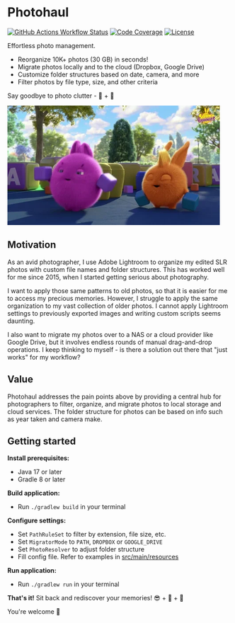 # Photohaul

[![GitHub Actions Workflow Status](https://img.shields.io/github/actions/workflow/status/huangsam/photohaul/ci.yml)](https://github.com/huangsam/photohaul/actions)
[![Code Coverage](https://img.shields.io/codecov/c/github/huangsam/photohaul)](https://codecov.io/gh/huangsam/photohaul)
[![License](https://img.shields.io/github/license/huangsam/photohaul)](https://github.com/huangsam/photohaul/blob/main/LICENSE)

Effortless photo management.

- Reorganize 10K+ photos (30 GB) in seconds!
- Migrate photos locally and to the cloud (Dropbox, Google Drive)
- Customize folder structures based on date, camera, and more
- Filter photos by file type, size, and other criteria

Say goodbye to photo clutter - 👋 + 🚀

![Sunny Bunny Tidy Up](sunny-bunny-tidy-up.webp)

## Motivation

As an avid photographer, I use Adobe Lightroom to organize my edited SLR
photos with custom file names and folder structures. This has worked well
for me since 2015, when I started getting serious about photography.

I want to apply those same patterns to old photos, so that it is easier
for me to access my precious memories. However, I struggle to apply the
same organization to my vast collection of older photos. I cannot apply
Lightroom settings to previously exported images and writing custom
scripts seems daunting.

I also want to migrate my photos over to a NAS or a cloud provider like
Google Drive, but it involves endless rounds of manual drag-and-drop
operations. I keep thinking to myself - is there a solution out there
that "just works" for my workflow?

## Value

Photohaul addresses the pain points above by providing a central hub for
photographers to filter, organize, and migrate photos to local storage
and cloud services. The folder structure for photos can be based on info
such as year taken and camera make.

## Getting started

**Install prerequisites:**

- Java 17 or later
- Gradle 8 or later

**Build application:**

- Run `./gradlew build` in your terminal

**Configure settings:**

* Set `PathRuleSet` to filter by extension, file size, etc.
* Set `MigratorMode` to `PATH`, `DROPBOX` or `GOOGLE_DRIVE`
* Set `PhotoResolver` to adjust folder structure
* Fill config file. Refer to examples in [src/main/resources](src/main/resources)

**Run application:**

* Run `./gradlew run` in your terminal

**That's it!** Sit back and rediscover your memories! 😎 + 🍹 + 🌴

You're welcome 🙏

